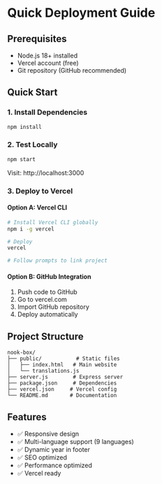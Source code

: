 # Quick Deployment Guide

## Prerequisites
- Node.js 18+ installed
- Vercel account (free)
- Git repository (GitHub recommended)

## Quick Start

### 1. Install Dependencies
```bash
npm install
```

### 2. Test Locally
```bash
npm start
```
Visit: http://localhost:3000

### 3. Deploy to Vercel

#### Option A: Vercel CLI
```bash
# Install Vercel CLI globally
npm i -g vercel

# Deploy
vercel

# Follow prompts to link project
```

#### Option B: GitHub Integration
1. Push code to GitHub
2. Go to vercel.com
3. Import GitHub repository
4. Deploy automatically

## Project Structure
```
nook-box/
├── public/           # Static files
│   ├── index.html   # Main website
│   └── translations.js
├── server.js        # Express server
├── package.json     # Dependencies
├── vercel.json     # Vercel config
└── README.md       # Documentation
```

## Features
- ✅ Responsive design
- ✅ Multi-language support (9 languages)
- ✅ Dynamic year in footer
- ✅ SEO optimized
- ✅ Performance optimized
- ✅ Vercel ready